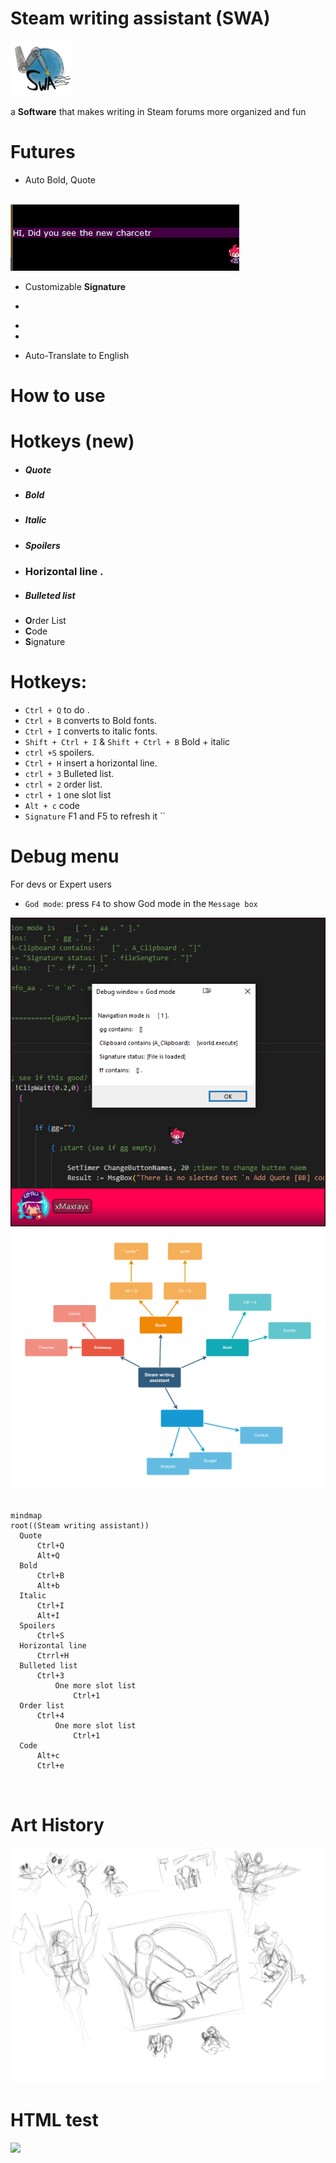 # Steam writing assistant (SWA)



<img  width="400" src="./assets/Untitled_Artwork-1686319289723-2.jpg" alt="Untitled_Artwork" style="zoom:25%;" />

a **Software** that makes writing in Steam forums more organized and fun

# Futures

- Auto Bold, Quote

<p align="left" width="100%">
    <br>
    <img src="./assets/notepad++_L9WxYWZbtz.gif" alt="notepad++_L9WxYWZbtz" />  
</p>





* Customizable **Signature**

- 
* 

* 

  

* Auto-Translate to English


# 	How to use 



# Hotkeys (new)

- #####  **Q**uote
- ##### **B**old
- ##### **I**talic
- ##### **S**poilers
- ### **H**orizontal line .
- ##### **B**ulleted list
- **O**rder List
- **C**ode
- **S**ignature

# Hotkeys:

- `Ctrl + Q`  to do  . 
- `Ctrl + B` converts to Bold fonts.
- `Ctrl + I` converts to italic fonts.
- `Shift + Ctrl + I` & `Shift + Ctrl + B`  Bold + italic 
- `ctrl +S`  spoilers.
- `Ctrl + H`  insert a horizontal line.
- `ctrl + 3` Bulleted list.
- `ctrl + 2` order list.
- `ctrl + 1` one slot list
- `Alt + c`   code
- `Signature` F1  and  F5 to  refresh it  ``









# Debug menu

For devs or Expert users

- `God mode`:  press `F4`  to show God mode in the `Message box`



<img src="./assets/image-20230609163600738.png" alt="image-20230609163600738"  />







<img src="./assets/info.drawio.png" style="zoom:50%;" />













  ````mermaid

  mindmap
  root((Steam writing assistant))
  	Quote
  		Ctrl+Q	
  		Alt+Q
  	Bold
  		Ctrl+B
  		Alt+b
  	Italic
  		Ctrl+I
  		Alt+I
  	Spoilers
  		Ctrl+S
  	Horizontal line
  		Ctrrl+H
  	Bulleted list
  		Ctrl+3
  			One more slot list
  				Ctrl+1
  	Order list
  		Ctrl+4
  			One more slot list
  				Ctrl+1
  	Code
  		Alt+c
  		Ctrl+e
  	
  	
  
  ````











# Art History

![Untitled_Artwork](./assets/Untitled_Artwork-1686260924370-1.jpg)







# HTML test

<img align="left" width="200" src="https://www.rd.com/wp-content/uploads/2018/02/25_Hilarious-Photos-that-Will-Get-You-Through-the-Week_280228817_Doty911.jpg" />
